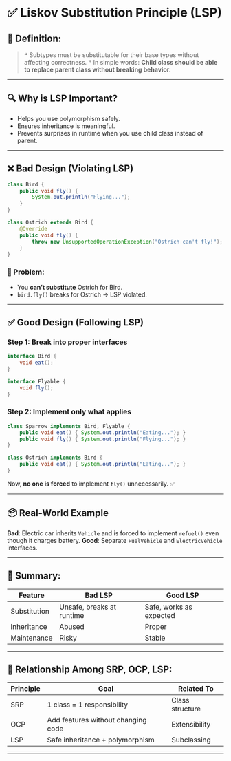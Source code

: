 
# ✅ Liskov Substitution Principle (LSP)

## 📖 Definition:

> ❝ Subtypes must be substitutable for their base types without affecting correctness. ❞
> In simple words: **Child class should be able to replace parent class without breaking behavior.**

---

## 🔍 Why is LSP Important?

* Helps you use polymorphism safely.
* Ensures inheritance is meaningful.
* Prevents surprises in runtime when you use child class instead of parent.

---

## ❌ Bad Design (Violating LSP)

```java
class Bird {
    public void fly() {
        System.out.println("Flying...");
    }
}

class Ostrich extends Bird {
    @Override
    public void fly() {
        throw new UnsupportedOperationException("Ostrich can't fly!");
    }
}
```

### 🚨 Problem:

* You **can’t substitute** Ostrich for Bird.
* `bird.fly()` breaks for Ostrich → LSP violated.

---

## ✅ Good Design (Following LSP)

### Step 1: Break into proper interfaces

```java
interface Bird {
    void eat();
}

interface Flyable {
    void fly();
}
```

### Step 2: Implement only what applies

```java
class Sparrow implements Bird, Flyable {
    public void eat() { System.out.println("Eating..."); }
    public void fly() { System.out.println("Flying..."); }
}

class Ostrich implements Bird {
    public void eat() { System.out.println("Eating..."); }
}
```

Now, **no one is forced** to implement `fly()` unnecessarily. ✅

---

## 📦 Real-World Example

**Bad**: Electric car inherits `Vehicle` and is forced to implement `refuel()` even though it charges battery.
**Good**: Separate `FuelVehicle` and `ElectricVehicle` interfaces.

---

## 🧠 Summary:

| Feature      | Bad LSP                   | Good LSP                |
| ------------ | ------------------------- | ----------------------- |
| Substitution | Unsafe, breaks at runtime | Safe, works as expected |
| Inheritance  | Abused                    | Proper                  |
| Maintenance  | Risky                     | Stable                  |

---

## 🔁 Relationship Among SRP, OCP, LSP:

| Principle | Goal                               | Related To      |
| --------- | ---------------------------------- | --------------- |
| SRP       | 1 class = 1 responsibility         | Class structure |
| OCP       | Add features without changing code | Extensibility   |
| LSP       | Safe inheritance + polymorphism    | Subclassing     |

---


